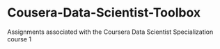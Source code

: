 # Cousera-Data-Scientist-Toolbox
Assignments associated with the Coursera Data Scientist Specialization course 1
